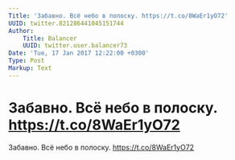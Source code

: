 ```yaml
---
Title: 'Забавно. Всё небо в полоску. https://t.co/8WaEr1yO72'
UUID: twitter.821286441045151744
Author:
    Title: Balancer
    UUID: twitter.user.balancer73
Date: 'Tue, 17 Jan 2017 12:22:00 +0300'
Type: Post
Markup: Text
---
```


# Забавно. Всё небо в полоску. https://t.co/8WaEr1yO72

Забавно. Всё небо в полоску. https://t.co/8WaEr1yO72